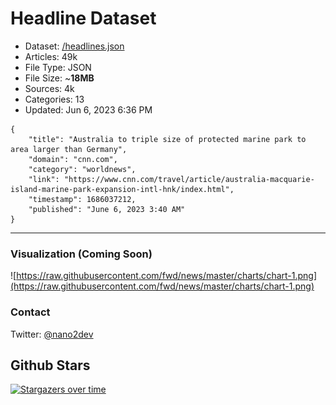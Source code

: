 # Headline Dataset

- Dataset: [/headlines.json](https://raw.githubusercontent.com/fwd/news/master/headlines.json) 
- Articles: 49k
- File Type: JSON
- File Size: ~**18MB**
- Sources: 4k
- Categories: 13
- Updated: Jun 6, 2023 6:36 PM

```
{
    "title": "Australia to triple size of protected marine park to area larger than Germany",
    "domain": "cnn.com",
    "category": "worldnews",
    "link": "https://www.cnn.com/travel/article/australia-macquarie-island-marine-park-expansion-intl-hnk/index.html",
    "timestamp": 1686037212,
    "published": "June 6, 2023 3:40 AM"
}
```

---

### Visualization (Coming Soon)

![https://raw.githubusercontent.com/fwd/news/master/charts/chart-1.png](https://raw.githubusercontent.com/fwd/news/master/charts/chart-1.png)

### Contact 

Twitter: [@nano2dev](https://twitter.com/nano2dev)

## Github Stars

[![Stargazers over time](https://starchart.cc/fwd/news.svg)](https://starchart.cc/fwd/news)
